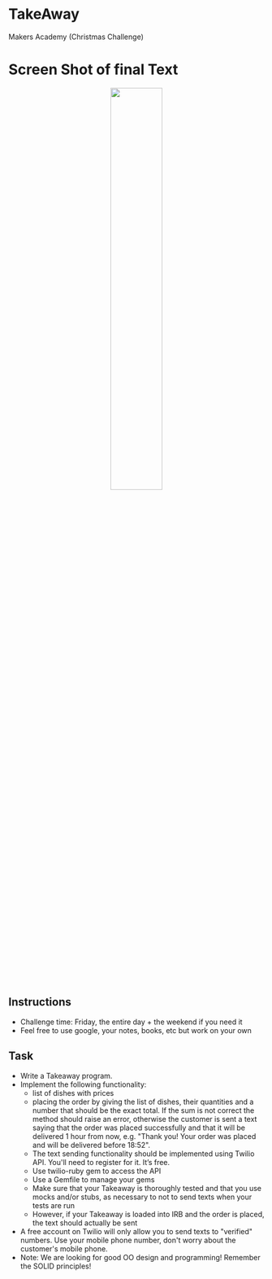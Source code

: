 TakeAway
========
Makers Academy (Christmas Challenge)

Screen Shot of final Text
============

<div align="center">
        <img width="45%" src="proof.jpg">
</div>
<p></p>

Instructions
-------

* Challenge time: Friday, the entire day + the weekend if you need it
* Feel free to use google, your notes, books, etc but work on your own

Task
-----

* Write a Takeaway program. 
* Implement the following functionality:
  * list of dishes with prices
  * placing the order by giving the list of dishes, their quantities and a number that should be the exact total. If the sum is not correct the method should raise an error, otherwise the customer is sent a text saying that the order was placed successfully and that it will be delivered 1 hour from now, e.g. "Thank you! Your order was placed and will be delivered before 18:52".
  * The text sending functionality should be implemented using Twilio API. You'll need to register for it. It’s free.
  * Use twilio-ruby gem to access the API
  * Use a Gemfile to manage your gems
  * Make sure that your Takeaway is thoroughly tested and that you use mocks and/or stubs, as necessary to not to send texts when your tests are run
  * However, if your Takeaway is loaded into IRB and the order is placed, the text should actually be sent
* A free account on Twilio will only allow you to send texts to "verified" numbers. Use your mobile phone number, don't worry about the customer's mobile phone.
* Note: We are looking for good OO design and programming! Remember the SOLID principles!
